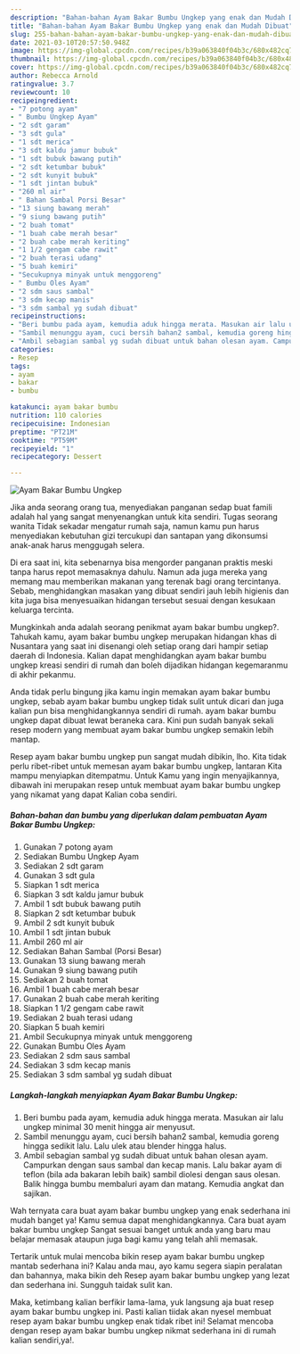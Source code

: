 ```yaml
---
description: "Bahan-bahan Ayam Bakar Bumbu Ungkep yang enak dan Mudah Dibuat"
title: "Bahan-bahan Ayam Bakar Bumbu Ungkep yang enak dan Mudah Dibuat"
slug: 255-bahan-bahan-ayam-bakar-bumbu-ungkep-yang-enak-dan-mudah-dibuat
date: 2021-03-10T20:57:50.948Z
image: https://img-global.cpcdn.com/recipes/b39a063840f04b3c/680x482cq70/ayam-bakar-bumbu-ungkep-foto-resep-utama.jpg
thumbnail: https://img-global.cpcdn.com/recipes/b39a063840f04b3c/680x482cq70/ayam-bakar-bumbu-ungkep-foto-resep-utama.jpg
cover: https://img-global.cpcdn.com/recipes/b39a063840f04b3c/680x482cq70/ayam-bakar-bumbu-ungkep-foto-resep-utama.jpg
author: Rebecca Arnold
ratingvalue: 3.7
reviewcount: 10
recipeingredient:
- "7 potong ayam"
- " Bumbu Ungkep Ayam"
- "2 sdt garam"
- "3 sdt gula"
- "1 sdt merica"
- "3 sdt kaldu jamur bubuk"
- "1 sdt bubuk bawang putih"
- "2 sdt ketumbar bubuk"
- "2 sdt kunyit bubuk"
- "1 sdt jintan bubuk"
- "260 ml air"
- " Bahan Sambal Porsi Besar"
- "13 siung bawang merah"
- "9 siung bawang putih"
- "2 buah tomat"
- "1 buah cabe merah besar"
- "2 buah cabe merah keriting"
- "1 1/2 gengam cabe rawit"
- "2 buah terasi udang"
- "5 buah kemiri"
- "Secukupnya minyak untuk menggoreng"
- " Bumbu Oles Ayam"
- "2 sdm saus sambal"
- "3 sdm kecap manis"
- "3 sdm sambal yg sudah dibuat"
recipeinstructions:
- "Beri bumbu pada ayam, kemudia aduk hingga merata. Masukan air lalu ungkep minimal 30 menit hingga air menyusut."
- "Sambil menunggu ayam, cuci bersih bahan2 sambal, kemudia goreng hingga sedikit lalu. Lalu ulek atau blender hingga halus."
- "Ambil sebagian sambal yg sudah dibuat untuk bahan olesan ayam. Campurkan dengan saus sambal dan kecap manis. Lalu bakar ayam di teflon (bila ada bakaran lebih baik) sambil diolesi dengan saus olesan. Balik hingga bumbu membaluri ayam dan matang. Kemudia angkat dan sajikan."
categories:
- Resep
tags:
- ayam
- bakar
- bumbu

katakunci: ayam bakar bumbu 
nutrition: 110 calories
recipecuisine: Indonesian
preptime: "PT21M"
cooktime: "PT59M"
recipeyield: "1"
recipecategory: Dessert

---
```



![Ayam Bakar Bumbu Ungkep](https://img-global.cpcdn.com/recipes/b39a063840f04b3c/680x482cq70/ayam-bakar-bumbu-ungkep-foto-resep-utama.jpg)

Jika anda seorang orang tua, menyediakan panganan sedap buat famili adalah hal yang sangat menyenangkan untuk kita sendiri. Tugas seorang  wanita Tidak sekadar mengatur rumah saja, namun kamu pun harus menyediakan kebutuhan gizi tercukupi dan santapan yang dikonsumsi anak-anak harus menggugah selera.

Di era  saat ini, kita sebenarnya bisa mengorder panganan praktis meski tanpa harus repot memasaknya dahulu. Namun ada juga mereka yang memang mau memberikan makanan yang terenak bagi orang tercintanya. Sebab, menghidangkan masakan yang dibuat sendiri jauh lebih higienis dan kita juga bisa menyesuaikan hidangan tersebut sesuai dengan kesukaan keluarga tercinta. 



Mungkinkah anda adalah seorang penikmat ayam bakar bumbu ungkep?. Tahukah kamu, ayam bakar bumbu ungkep merupakan hidangan khas di Nusantara yang saat ini disenangi oleh setiap orang dari hampir setiap daerah di Indonesia. Kalian dapat menghidangkan ayam bakar bumbu ungkep kreasi sendiri di rumah dan boleh dijadikan hidangan kegemaranmu di akhir pekanmu.

Anda tidak perlu bingung jika kamu ingin memakan ayam bakar bumbu ungkep, sebab ayam bakar bumbu ungkep tidak sulit untuk dicari dan juga kalian pun bisa menghidangkannya sendiri di rumah. ayam bakar bumbu ungkep dapat dibuat lewat beraneka cara. Kini pun sudah banyak sekali resep modern yang membuat ayam bakar bumbu ungkep semakin lebih mantap.

Resep ayam bakar bumbu ungkep pun sangat mudah dibikin, lho. Kita tidak perlu ribet-ribet untuk memesan ayam bakar bumbu ungkep, lantaran Kita mampu menyiapkan ditempatmu. Untuk Kamu yang ingin menyajikannya, dibawah ini merupakan resep untuk membuat ayam bakar bumbu ungkep yang nikamat yang dapat Kalian coba sendiri.

<!--inarticleads1-->

##### Bahan-bahan dan bumbu yang diperlukan dalam pembuatan Ayam Bakar Bumbu Ungkep:

1. Gunakan 7 potong ayam
1. Sediakan  Bumbu Ungkep Ayam
1. Sediakan 2 sdt garam
1. Gunakan 3 sdt gula
1. Siapkan 1 sdt merica
1. Siapkan 3 sdt kaldu jamur bubuk
1. Ambil 1 sdt bubuk bawang putih
1. Siapkan 2 sdt ketumbar bubuk
1. Ambil 2 sdt kunyit bubuk
1. Ambil 1 sdt jintan bubuk
1. Ambil 260 ml air
1. Sediakan  Bahan Sambal (Porsi Besar)
1. Gunakan 13 siung bawang merah
1. Gunakan 9 siung bawang putih
1. Sediakan 2 buah tomat
1. Ambil 1 buah cabe merah besar
1. Gunakan 2 buah cabe merah keriting
1. Siapkan 1 1/2 gengam cabe rawit
1. Sediakan 2 buah terasi udang
1. Siapkan 5 buah kemiri
1. Ambil Secukupnya minyak untuk menggoreng
1. Gunakan  Bumbu Oles Ayam
1. Sediakan 2 sdm saus sambal
1. Sediakan 3 sdm kecap manis
1. Sediakan 3 sdm sambal yg sudah dibuat




<!--inarticleads2-->

##### Langkah-langkah menyiapkan Ayam Bakar Bumbu Ungkep:

1. Beri bumbu pada ayam, kemudia aduk hingga merata. Masukan air lalu ungkep minimal 30 menit hingga air menyusut.
1. Sambil menunggu ayam, cuci bersih bahan2 sambal, kemudia goreng hingga sedikit lalu. Lalu ulek atau blender hingga halus.
1. Ambil sebagian sambal yg sudah dibuat untuk bahan olesan ayam. Campurkan dengan saus sambal dan kecap manis. Lalu bakar ayam di teflon (bila ada bakaran lebih baik) sambil diolesi dengan saus olesan. Balik hingga bumbu membaluri ayam dan matang. Kemudia angkat dan sajikan.




Wah ternyata cara buat ayam bakar bumbu ungkep yang enak sederhana ini mudah banget ya! Kamu semua dapat menghidangkannya. Cara buat ayam bakar bumbu ungkep Sangat sesuai banget untuk anda yang baru mau belajar memasak ataupun juga bagi kamu yang telah ahli memasak.

Tertarik untuk mulai mencoba bikin resep ayam bakar bumbu ungkep mantab sederhana ini? Kalau anda mau, ayo kamu segera siapin peralatan dan bahannya, maka bikin deh Resep ayam bakar bumbu ungkep yang lezat dan sederhana ini. Sungguh taidak sulit kan. 

Maka, ketimbang kalian berfikir lama-lama, yuk langsung aja buat resep ayam bakar bumbu ungkep ini. Pasti kalian tiidak akan nyesel membuat resep ayam bakar bumbu ungkep enak tidak ribet ini! Selamat mencoba dengan resep ayam bakar bumbu ungkep nikmat sederhana ini di rumah kalian sendiri,ya!.

